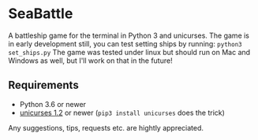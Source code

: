 # SeaBattle
A battleship game for the terminal in Python 3 and unicurses. The game is in early development still, you can test setting ships by running:
```python3 set_ships.py```
The game was tested under linux but should run on Mac and Windows as well, but I'll work on that in the future!

## Requirements
- Python 3.6 or newer
- [unicurses 1.2](https://github.com/Chiel92/unicurses) or newer (```pip3 install unicurses``` does the trick)

Any suggestions, tips, requests etc. are hightly appreciated.
